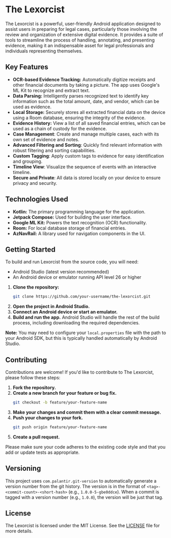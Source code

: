 # The Lexorcist

The Lexorcist is a powerful, user-friendly Android application designed to assist users in preparing for legal cases, particularly those involving the review and organization of extensive digital evidence. It provides a suite of tools to streamline the process of handling, annotating, and presenting evidence, making it an indispensable asset for legal professionals and individuals representing themselves.

## Key Features

- **OCR-based Evidence Tracking:** Automatically digitize receipts and other financial documents by taking a picture. The app uses Google's ML Kit to recognize and extract text.
- **Data Parsing:** Intelligently parses recognized text to identify key information such as the total amount, date, and vendor, which can be used as evidence.
- **Local Storage:** Securely stores all extracted financial data on the device using a Room database, ensuring the integrity of the evidence.
- **Evidence History:** View a list of all saved financial entries, which can be used as a chain of custody for the evidence.
- **Case Management**: Create and manage multiple cases, each with its own set of evidence and notes.
- **Advanced Filtering and Sorting**: Quickly find relevant information with robust filtering and sorting capabilities.
- **Custom Tagging**: Apply custom tags to evidence for easy identification and grouping.
- **Timeline View**: Visualize the sequence of events with an interactive timeline.
- **Secure and Private**: All data is stored locally on your device to ensure privacy and security.

## Technologies Used

- **Kotlin:** The primary programming language for the application.
- **Jetpack Compose:** Used for building the user interface.
- **Google ML Kit:** Powers the text recognition (OCR) functionality.
- **Room:** For local database storage of financial entries.
- **AzNavRail:** A library used for navigation components in the UI.

## Getting Started

To build and run Lexorcist from the source code, you will need:

- Android Studio (latest version recommended)
- An Android device or emulator running API level 26 or higher

1. **Clone the repository:**
   ```bash
   git clone https://github.com/your-username/the-lexorcist.git
   ```
2. **Open the project in Android Studio.**
3. **Connect an Android device or start an emulator.**
4. **Build and run the app.** Android Studio will handle the rest of the build process, including downloading the required dependencies.

**Note:** You may need to configure your `local.properties` file with the path to your Android SDK, but this is typically handled automatically by Android Studio.

## Contributing

Contributions are welcome! If you'd like to contribute to The Lexorcist, please follow these steps:

1. **Fork the repository.**
2. **Create a new branch for your feature or bug fix.**
   ```bash
   git checkout -b feature/your-feature-name
   ```
3. **Make your changes and commit them with a clear commit message.**
4. **Push your changes to your fork.**
   ```bash
   git push origin feature/your-feature-name
   ```
5. **Create a pull request.**

Please make sure your code adheres to the existing code style and that you add or update tests as appropriate.

## Versioning

This project uses `com.palantir.git-version` to automatically generate a version number from the git history.
The version is in the format of `<tag>-<commit-count>-<short-hash>` (e.g., `1.0.0-5-gbe0ddce`).
When a commit is tagged with a version number (e.g., `1.0.0`), the version will be just that tag.

## License

The Lexorcist is licensed under the MIT License. See the [LICENSE](LICENSE) file for more details.

